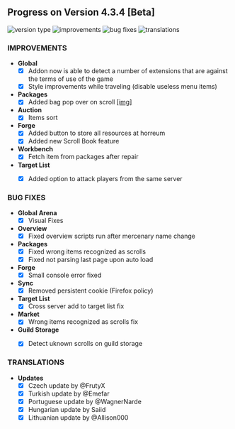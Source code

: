 ## Progress on Version 4.3.4 [Beta]

![version type](https://img.shields.io/badge/version-beta-yellow.svg?style=flat-square)
![improvements](https://img.shields.io/badge/improvements-8-green.svg?style=flat-square)
![bug fixes](https://img.shields.io/badge/bug%20fixes-9-red.svg?style=flat-square)
![translations](https://img.shields.io/badge/translations-5-blue.svg?style=flat-square)

### IMPROVEMENTS
- **Global**
	- [x] Addon now is able to detect a number of extensions that are against the terms of use of the game
	- [x] Style improvements while traveling (disable useless menu items)
- **Packages**
	- [x] Added bag pop over on scroll [[img]](https://raw.githubusercontent.com/DinoDevs/GladiatusCrazyAddon/a0ccd9eb88e3da93eec18007aba822c24e26a1a7/documentation/features/packages%20-%20bag%20pop%20over.png)
- **Auction**
	- [x] Items sort
- **Forge**
	- [x] Added button to store all resources at horreum
	- [x] Added new Scroll Book feature
- **Workbench**
	- [x] Fetch item from packages after repair
- **Target List**
	- [x] Added option to attack players from the same server


### BUG FIXES
- **Global Arena**
	- [x] Visual Fixes
- **Overview**
	- [x] Fixed overview scripts run after mercenary name change
- **Packages**
	- [x] Fixed wrong items recognized as scrolls
	- [x] Fixed not parsing last page upon auto load
- **Forge**
	- [x] Small console error fixed
- **Sync**
	- [x] Removed persistent cookie (Firefox policy)
- **Target List**
	- [x] Cross server add to target list fix
- **Market**
	- [x] Wrong items recognized as scrolls fix
- **Guild Storage**
	- [x] Detect uknown scrolls on guild storage


### TRANSLATIONS
-  **Updates**
	- [x] Czech update by @FrutyX
	- [x] Turkish update by @Emefar
	- [x] Portuguese update by @WagnerNarde
	- [x] Hungarian update by Saiid
	- [x] Lithuanian update by @Allison000

